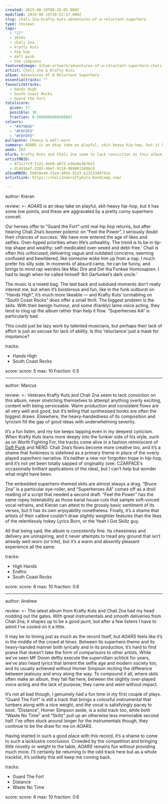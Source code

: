 ```yaml
---
created: 2019-08-10T08:26:05.000Z
modified: 2019-08-15T10:52:57.000Z
slug: chali-2na-krafty-kuts-adventures-of-a-reluctant-superhero
type: reviews
tags:
  - "17"
  - 2010s
  - chali 2na
  - krafty kuts
  - hip hop
  - daft punk
  - the simpsons
featuredimage: album-artwork/adventures-of-a-reluctant-superhero-chali-2na-krafty-kuts.jpg
artist: Chali 2na & Krafty Kuts
album: Adventures Of A Reluctant Superhero
essentialtracks: ""
favouritetracks:
  - Hands High
  - South Coast Rocks
  - Guard the Fort
totalscore:
  given: 17
  possible: 30
  fraction: 0.5666666666666667
colours:
  - "#979B9E"
  - "#FDFDFD"
  - "#FDFDFD"
pullquote: Cheesy & well-worn
summary: AOARS is an okay take on playful, skit-heavy hip-hop, but it has some low points, and these are aggravated by a pretty corny superhero conceit.
week: 203
blurb: Krafty Kuts and Chali 2na seem to lack conviction on this album, never attempting anything overly exciting, content with being serviceable.
artistMBID:
  - 871c27c9-2121-4eb9-a072-e36a0e367642
  - d14416ef-2283-49ef-9118-d690613d0bc9
albumMBID: 5b058e40-25e4-4056-9123-e2315304791a
artistLink: https://chali2nakraftykuts.bandcamp.com/

---
```

author: Kieran

review: >-
  *AOARS* is an okay take on playful, skit-heavy hip-hop, but it has some low points, and these are aggravated by a pretty corny superhero conceit.

  Our heroes offer to “Guard the Fort” until real hip hop returns, but after hearing Chali 2na’s boomer polemic on “Feel the Power”, I seriously doubt their chances of success: ‘We have now entered the age of likes and selfies. Over-hyped priorities when life’s unhealthy. The trend is to be in tip-top shape and wealthy; self-medicated over-sexed and debt-free.’ Chali is often this unfocused, delivering vague and outdated concerns, seeming confused and bewildered, like someone woke him up from a nap. I much prefer his silly side. In moments of absurd camp, he can be funny, and brings to mind rap weirdos like Mac Dre and Del tha Funkee Homosapien. I had to laugh when he called himself ‘Art Garfunkel’s dark uncle.’

  The music is a mixed bag. The laid back and subdued moments don’t really interest me, but when it’s boisterous and fun, like in the funk outburst on “Hands High”, it’s much more likeable — and Krafty Kuts’ turntabling on “South Coast Rocks” does offer a small thrill. The biggest problem is the skits. With their benign humour, and some (frankly) lame voice acting, they tend to clog up the album rather than help it flow. “Superheroes AA” is particularly bad.

  This could just be lazy work by talented musicians, but perhaps their lack of effort is just an excuse for lack of ability. Is this ‘reluctance’ just a mask for impotence?

tracks:
  - Hands High
  - ­­South Coast Rocks

score:
  score: 5
  max: 10
  fraction: 0.5

---
author: Marcus

review: >-
  Veterans Krafty Kuts and Chali 2na seem to lack conviction on this album, never stretching themselves to attempt anything overly exciting, content with being serviceable. Warm production and consistent flows are all very well and good, but it’s telling that synthesised hooks are often the biggest draws. Elsewhere, the heavy-handedness of its composition and lyricism fill the gap of good ideas with underwhelming severity.

  It’s a fun listen, and my toe keeps tapping even in my deepest cynicism. When Krafty Kuts leans more deeply into the funkier side of his style, such as on Worth Fighting For, the tracks come alive in a fashion reminiscent of [Daft Punk](/reviews/daft-punk-discovery/) and NERD. Chali 2na’s flows become more creative too, and it’s a shame that funkiness is sidelined as a primary theme in place of the overly played superhero narrative. It’s neither a new nor forgotten trope in hip-hop, and it’s not yet been totally sapped of originality (see: CZARFACE’s occasionally brilliant applications of the idea), but I can’t help but wonder what might have been.

  The embedded superhero-themed skits are almost always a drag. “Bruce 2na” is a particular eye-roller, and “Superheroes AA” comes off as a droll reading of a script that needed a second draft. “Feel the Power” has the same ropey listenability as those banal house cuts that sample soft-voiced vocal refrains, and Kieran can attest to the grossly basic sentiment of its verses, but it has its own enjoyability nonetheless. Finally, it’s a shame that artists of their calibre couldn’t draw slightly weightier features than the likes of the relentlessly hokey Lyrics Born, or the Yeah I Got Skillz guy.

  All that being said, the album is consistently fine. Its cheesiness and delivery are uninspiring, and it never attempts to tread any ground that isn’t already well-worn (or trite), but it’s a warm and absently pleasant experience all the same.

tracks:
  - High Hands
  - ­­Endtro
  - ­­South Coast Rocks

score:
  score: 6
  max: 10
  fraction: 0.6

---
author: Andrew

review: >-
  The latest album from Krafty Kuts and Chali 2na had my head nodding out the gates. With great instrumentals and smooth deliveries from Chali 2na, it shapes up to be a good jaunt, but after a few listens I have to admit I’ve cooled on it a little.

  It may be its timing just as much as the record itself, but *AOARS* feels like it’s in the middle of the crowd at times. Between its superhero theme and its heavy-handed manner both lyrically and in its production, it’s hard to find praise that doesn’t take the form of comparisons to other artists. While we’ve seen MF Doom deftly execute the supervillain schtick for years, we’ve also heard lyrics that lament the selfie age and modern society too, and its usually achieved without Homer Simpson reciting the difference between jealousy and envy along the way. To compound it all, where skits often make an album, they fall flat here, between the slightly over-played voice acting and the lack of purpose, they came and went without impact.

  It’s not all bad though, I genuinely had a fun time in my first couple of plays. “Guard The Fort” is still a track that brings a colourful instrumental that lumbers along with a nice weight, and the vocal is satisfyingly pacey to boot. “Distance”, Homer Simpson aside, is a solid track too, while both “Waste No Time” and “Skillz” pull up an otherwise less memorable second half. I’ve often stuck around longer for the instrumentals though, they continue to be the draw for me on *AOARS*.

  Having started in such a good place with this record, it’s a shame to come to such a lacklustre conclusion. Crowded by the competition and bringing little novelty or weight to the table, *AOARS* remains fun without providing much more. I’ll certainly be returning to the odd track here but as a whole tracklist, it’s unlikely this will keep me coming back.

tracks:
  - Guard The Fort
  - ­­Distance
  - ­­Waste No Time
  
score:
  score: 6
  max: 10
  fraction: 0.6
